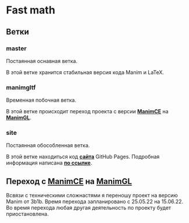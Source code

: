# Fast math
## Ветки
### master
Постаянная оснавная ветка.

В этой ветке хранится стабильная версия кода Manim и LaTeX.

### manimgltf
Временная побочная ветка.

В этой ветке происходит переход проекта с версии [**ManimCE**](https://github.com/ManimCommunity/manim "Community версия")
на [**ManimGL**](https://github.com/3b1b/manim "Версия 3b1b").

### site
Постаянная обособленная ветка.

В этой ветке находиться код [**сайта**](https://mrshprotter.github.io/fast_math/ "Основной сайт проекта") GitHub Pages.
Подробная информация написана [**по ссылке**](https://github.com/MrShprotter/fast_math/blob/site/README.md "README.md ветки site").

## Переход с [ManimCE](https://github.com/ManimCommunity/manim "Community версия") на [ManimGL](https://github.com/3b1b/manim "Версия 3b1b")
Всвязи с техническими сложнастями я переношу проект на версию Manim от 3b1b. Время перехода запланировано с 25.05.22 на 15.06.22.
Во время перехода любая другая деятельность по проекту будет приостановлена.
